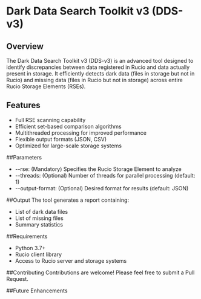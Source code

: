 # Dark Data Search Toolkit v3 (DDS-v3)

## Overview

The Dark Data Search Toolkit v3 (DDS-v3) is an advanced tool designed to identify discrepancies between data registered in Rucio and data actually present in storage. It efficiently detects dark data (files in storage but not in Rucio) and missing data (files in Rucio but not in storage) across entire Rucio Storage Elements (RSEs).

## Features

- Full RSE scanning capability
- Efficient set-based comparison algorithms
- Multithreaded processing for improved performance
- Flexible output formats (JSON, CSV)
- Optimized for large-scale storage systems

##Parameters

- --rse: (Mandatory) Specifies the Rucio Storage Element to analyze
- --threads: (Optional) Number of threads for parallel processing (default: 1)
- --output-format: (Optional) Desired format for results (default: JSON)

##Output
The tool generates a report containing:

- List of dark data files
- List of missing files
- Summary statistics

##Requirements

- Python 3.7+
- Rucio client library
- Access to Rucio server and storage systems

##Contributing
Contributions are welcome! Please feel free to submit a Pull Request.

##Future Enhancements

